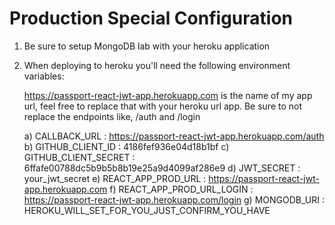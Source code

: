 # Production Special Configuration

1) Be sure to setup MongoDB lab with your heroku application
2) When deploying to heroku you'll need the following environment variables:
   
   https://passport-react-jwt-app.herokuapp.com is the name of my app url, feel free to replace that with your heroku url app.
   Be sure to not replace the endpoints like, /auth and /login

   a) CALLBACK_URL : https://passport-react-jwt-app.herokuapp.com/auth
   b) GITHUB_CLIENT_ID : 4186fef936e04d18b1bf
   c) GITHUB_CLIENT_SECRET : 6ffafe00788dc5b9b5b8b19e25a9d4099af286e9
   d) JWT_SECRET : your_jwt_secret
   e) REACT_APP_PROD_URL : https://passport-react-jwt-app.herokuapp.com
   f) REACT_APP_PROD_URL_LOGIN : https://passport-react-jwt-app.herokuapp.com/login
   g) MONGODB_URI : HEROKU_WILL_SET_FOR_YOU_JUST_CONFIRM_YOU_HAVE